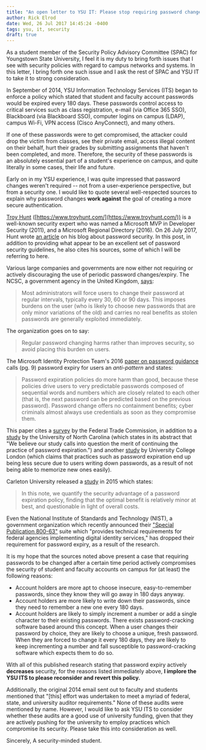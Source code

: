 ```yaml
---
title: "An open letter to YSU IT: Please stop requiring password changes!"
author: Rick Elrod
date: Wed, 26 Jul 2017 14:45:24 -0400
tags: ysu, it, security
draft: true
---
```


As a student member of the Security Policy Advisory Committee (SPAC) for
Youngstown State University, I feel it is my duty to bring forth issues that I
see with security policies with regard to campus networks and systems. In this
letter, I bring forth one such issue and I ask the rest of SPAC and YSU IT to
take it to strong consideration.

In September of 2014, YSU Information Technology Services (ITS) began to enforce
a policy which stated that student and faculty account passwords would be
expired every 180 days. These passwords control access to critical services such
as class registration, e-mail (via Office 365 SSO), Blackboard (via Blackboard
SSO), computer logins on campus (LDAP), campus Wi-Fi, VPN access (Cisco
AnyConnect), and many others.

If one of these passwords were to get compromised, the attacker could drop the
victim from classes, see their private email, access illegal content on their
behalf, hurt their grades by submitting assignments that haven't been completed,
and more. Therefore, the security of these passwords is an absolutely essential
part of a student's experience on campus, and quite literally in some cases,
their life and future.

Early on in my YSU experience, I was quite impressed that password changes
weren't required -- not from a user-experience perspective, but from a security
one. I would like to quote several well-respected sources to explain why
password changes **work against** the goal of creating a more secure
authentication.

[Troy Hunt](https://en.wikipedia.org/wiki/Troy_Hunt)
([https://www.troyhunt.com/](https://www.troyhunt.com/)) is a well-known
security expert who was named a Microsoft MVP in Developer Security (2011), and
a Microsoft Regional Directory (2016). On 26 July 2017, Hunt wrote
[an article](https://www.troyhunt.com/passwords-evolved-authentication-guidance-for-the-modern-era/)
on his blog about password security. In this post, in addition to providing what
appear to be an excellent set of password security guidelines, he also cites his
sources, some of which I will be referring to here.

Various large companies and governments are now either not requiring or actively
discouraging the use of periodic password changes/expiry. The NCSC, a government
agency in the United Kingdom,
[says](https://www.ncsc.gov.uk/guidance/password-guidance-simplifying-your-approach):

> Most administrators will force users to change their password at regular
> intervals, typically every 30, 60 or 90 days. This imposes burdens on the user
> (who is likely to choose new passwords that are only minor variations of the
> old) and carries no real benefits as stolen passwords are generally exploited
> immediately.

The organization goes on to say:

> Regular password changing harms rather than improves security, so avoid
> placing this burden on users.

The Microsoft Identity Protection Team's 2016
[paper on password guidance](https://www.microsoft.com/en-us/research/wp-content/uploads/2016/06/Microsoft_Password_Guidance-1.pdf)
calls (pg. 9) password expiry for users an *anti-pattern* and states:

> Password expiration policies do more harm than good, because these policies
> drive users to very predictable passwords composed of sequential words and
> numbers which are closely related to each other (that is, the next password can
> be predicted based on the previous password). Password change offers no
> containment benefits; cyber criminals almost always use credentials as soon as
> they compromise them. 

This paper cites a
[survey](https://www.ftc.gov/news-events/blogs/techftc/2016/03/time-rethink-mandatory-password-changes)
by the Federal Trade Commission, in addition to a
[study](https://www.cs.unc.edu/~reiter/papers/2010/CCS.pdf) by the University of
North Carolina (which states in its abstract that "We believe our study calls
into question the merit of continuing the practice of password expiration.") and
another [study](http://discovery.ucl.ac.uk/20247/2/CACM%20FINAL.pdf) by
University College London (which claims that practices such as
password expiration end up being less secure due to users writing down
passwords, as a result of not being able to memorize new ones easily).

Carleton University released a
[study](http://people.scs.carleton.ca/~paulv/papers/expiration-authorcopy.pdf)
in 2015 which states:

> In this note, we quantify the security advantage of a password expiration
> policy, finding that the optimal benefit is relatively minor at best, and
> questionable in light of overall costs.

Even the National Institute of Standards and Technology (NIST), a
government organization which recently announced their
["Special Publication 800-63"](https://www.nist.gov/itl/tig/special-publication-800-63-3)
suite which "provides technical requirements for federal agencies implementing
digital identity services," has dropped their requirement for password expiry,
as a result of the research.

It is my hope that the sources noted above present a case that requiring
passwords to be changed after a certain time period actively compromises the
security of student and faculty accounts on campus for (at least) the following
reasons:

- Account holders are more apt to choose insecure, easy-to-remember passwords,
  since they know they will go away in 180 days anyway.
- Account holders are more likely to write down their passwords, since they need
  to remember a new one every 180 days.
- Account holders are likely to simply increment a number or add a single
  character to their existing passwords. There exists password-cracking software
  based around this concept. When a user changes their password by choice, they
  are likely to choose a unique, fresh password. When they are forced to change
  it every 180 days, they are likely to keep incrementing a number and fall
  susceptible to password-cracking software which expects them to do so.

With all of this published research stating that password expiry actively
**decreases** security, for the reasons listed immediately above, **I implore
the YSU ITS to please reconsider and revert this policy.**

Additionally, the original 2014 email sent out to faculty and students mentioned
that "[this] effort was undertaken to meet a myriad of federal, state, and
university auditor requirements." None of these audits were mentioned by
name. However, I would like to ask YSU ITS to consider whether these audits are
a good use of university funding, given that they are actively pushing for the
university to employ practices which compromise its security. Please take this
into consideration as well.

Sincerely,
A security-minded student.
